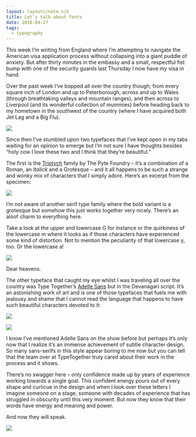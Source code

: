 ```yaml
---
layout: layouts/note.njk
title: Let’s talk about fonts
date: 2018-04-17
tags:
  - typography
---
```


This week I’m writing from England where I’m attempting to navigate the American visa application process without collapsing into a giant puddle of anxiety. But after thirty minutes in the embassy and a small, respectful fist bump with one of the security guards last Thursday I now have my visa in hand.

Over the past week I’ve bopped all over the country though; from every square inch of London and up to Peterborough, across and up to Wales (through breathtaking valleys and mountain ranges), and then across to Liverpool (and its wonderful collection of mummies) before heading back to my hometown in the southwest of the country (where I have acquired both Jet Lag and a Big Flu).

![](https://buttondown.s3.us-west-2.amazonaws.com/images/47dd2e5b-dd86-4d22-830f-3401ab4c8880.jpg)

Since then I’ve stumbled upon two typefaces that I’ve kept open in my tabs waiting for an opinion to emerge but I’m not sure I have thoughts besides “holy cow I love these two and I think that they’re beautiful.”

The first is the [Triptych](https://thepytefoundry.net/typefaces/triptych) family by The Pyte Foundry – it’s a combination of a Roman, an _Italick_ and a Grotesque – and it all happens to be such a strange and wonky mix of characters that I simply adore. Here’s an excerpt from the specimen:

![](https://buttondown.s3.us-west-2.amazonaws.com/images/22c3fc6f-a2a6-4077-90fb-39bdf5e13f23.png)

I’m not aware of another serif type family where the bold variant is a grotesque but somehow this just works together very nicely. There’s an aloof charm to everything here.

Take a look at the upper and lowercase G for instance or the quirkiness of the lowercase m where it looks as if those characters have experienced some kind of distortion. Not to mention the peculiarity of that lowercase y, too. Or the lowercase a!

![](https://buttondown.s3.us-west-2.amazonaws.com/images/dbade38f-5625-4653-86f2-313f26124d23.png)

Dear heavens.

The other typeface that caught my eye whilst I was traveling all over the country was Type Together’s [Adelle Sans](https://www.type-together.com/adelle-sans-devanagari-font) but in the Devanagari script. It’s an astonishing work of art and is one of those typefaces that fuels me with jealousy and shame that I cannot read the language that happens to have such beautiful characters devoted to it:

![](https://buttondown.s3.us-west-2.amazonaws.com/images/0d759cca-9b06-4d63-ae94-2cbff36a9d0e.png)

![](https://buttondown.s3.us-west-2.amazonaws.com/images/d35bb61a-d0c2-46fc-9167-4e8c26498855.png)

I know I’ve mentioned Adelle Sans on the show before but perhaps it’s only now that I realize it’s an immense achievement of subtle character design. So many sans-serifs in this style appear boring to me now but you can tell that the team over at TypeTogether truly cared about their work in the process and it shows.

There’s no swagger here – only confidence made up by years of experience working towards a single goal. This confident energy pours out of every shape and curlicue in the design and when I look over these letters I imagine someone on a stage, someone with decades of experience that has struggled in obscurity until this very moment. But now they know that their words have energy and meaning and power.

And now they will speak.

![](https://buttondown.s3.us-west-2.amazonaws.com/images/d54662a1-1a70-4ff5-816a-39fd816692c1.png)
